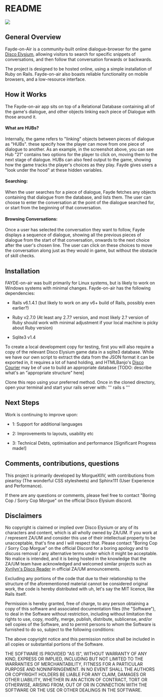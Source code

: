 # README

![](https://i.imgur.com/TbF6PLl.png)

<h2>General Overview</h2>

Fayde-on-Air is a community-built online dialogue-browser for the game [Disco Elysium](https://discoelysium.com), allowing visitors to search for specific snippets of conversations, and then follow that conversation forwards or backwards.

The project is designed to be hosted online, using a simple installation of Ruby on Rails. Fayde-on-air also boasts reliable functionality on mobile browsers, and a low-resource interface.

<h2>How it Works</h2>

The Fayde-on-air app sits on top of a Relational Database containing all of the game's dialogue, and other objects linking each piece of Dialogue with those around it.

<h4>What are HUBs?</h4>
Internally, the game refers to "linking" objects between pieces of dialogue as "HUBs". these specify how the player can move from one piece of dialogue to another. As an example, in the screenshot above, you can see Hub "21" contains two options for the player to click on, moving them to the next stage of dialogue. HUBs can also feed output to the game, showing how the game tracks the player's choices as they play. Fayde gives users a "look under the hood" at these hidden variables.

<h4>Searching:</h4>
When the user searches for a piece of dialogue, Fayde fetches any objects containing that dialogue from the database, and lists them. The user can choose to enter the conversation at the point of the dialogue searched for, or start from the beginning of that conversation.

<h4>Browsing Conversations:</h4>
Once a user has selected the conversation they want to follow, Fayde displays a sequence of dialogue, showing all the previous pieces of dialogue from the start of that conversation, onwards to the next choice after the user's chosen line. The user can click on these choices to move the conversation along just as they would in game, but without the obstacle of skill checks.

<h2>Installation</h2>

FAYDE-on-air was built primarily for Linux systems, but is likely to work on Windows systems with minimal changes. Fayde-on-air has the following dependencies:

* Rails v6.1.4.1 (but likely to work on any v6+ build of Rails, possibly even earlier?)

* Ruby v2.7.0 (At least any 2.7.? version, and most likely 2.? version of Ruby should work with minimal adjustment if your local machine is picky about Ruby version)

* Sqlite3 v1.4

To create a local development copy for testing, first you will also require a copy of the relevant Disco Elysium game data in a sqlite3 database. While we have our own script to extract the data from the JSON format it can be exported in, it requires a lot of hand holding, and HTMLBanjo's [Disco Courier](https://github.com/htmlbanjo/disco-courier) may be of use to build an appropriate database [TODO: describe what's an "appropriate structure" here]

Clone this repo using your preferred method. Once in the cloned directory, open your terminal and start your rails server with: ''' rails s '''

<h2>Next Steps</h2>

Work is continuing to improve upon:

* 1: Support for additional languages 

* 2: Improvements to layouts, usability etc

* 3: Technical Debts, optimisation and performance [Significant Progress made!]

<h2>Comments, contributions, questions</h2>

This project is primarily developed by MorgueXIIV, with contributions from pieartsy (The wonderful CSS stylesheets) and Sphinx111 (User Experience and Performance).

If there are any questions or comments, please feel free to contact "Boring Cop / Sorry Cop Morgue" on the official Disco Elysium discord.

<h2>Disclaimers</h2>

No copyright is claimed or implied over Disco Elysium or any of its characters and content, which is all wholly owned by ZA/UM. If you work at / represent ZA/UM and consider this use of their intellectual property to be unacceptable, that's fine and I will respect that. Please contact "Boring Cop / Sorry Cop Morgue" on the official Discord for a boring apology and to discuss removal / any alternative terms under which it might be acceptable. No malice is intended, and it is being hosted in the knowledge that the ZA/UM team have acknowledged and welcomed similar projects such as [Xyrilyn's Disco Reader](https://disco-reader.gitlab.io/disco-reader/#/) in official ZA/UM announcements.

Excluding any portions of the code that due to their relationship to the structure of the aforementioned material cannot be considered original work, the code is hereby distributed with uh, let's say the MIT licence, like Rails itself. 

Permission is hereby granted, free of charge, to any person obtaining a copy of this software and associated documentation files (the "Software"), to deal in the Software without restriction, including without limitation the rights to use, copy, modify, merge, publish, distribute, sublicense, and/or sell copies of the Software, and to permit persons to whom the Software is furnished to do so, subject to the following conditions:

The above copyright notice and this permission notice shall be included in all copies or substantial portions of the Software.

THE SOFTWARE IS PROVIDED "AS IS", WITHOUT WARRANTY OF ANY KIND, EXPRESS OR IMPLIED, INCLUDING BUT NOT LIMITED TO THE WARRANTIES OF MERCHANTABILITY, FITNESS FOR A PARTICULAR PURPOSE AND NONINFRINGEMENT. IN NO EVENT SHALL THE AUTHORS OR COPYRIGHT HOLDERS BE LIABLE FOR ANY CLAIM, DAMAGES OR OTHER LIABILITY, WHETHER IN AN ACTION OF CONTRACT, TORT OR OTHERWISE, ARISING FROM, OUT OF OR IN CONNECTION WITH THE SOFTWARE OR THE USE OR OTHER DEALINGS IN THE SOFTWARE.
